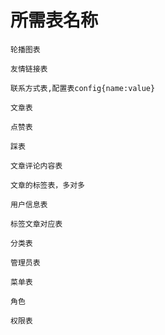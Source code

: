 # 所需表名称
    轮播图表

    友情链接表

    联系方式表,配置表config{name:value}

    文章表
        
    点赞表

    踩表

    文章评论内容表

    文章的标签表，多对多

    用户信息表

    标签文章对应表

    分类表

    管理员表

    菜单表

    角色

    权限表

    